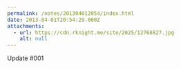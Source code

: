 ```yaml
---
permalink: /notes/201304012054/index.html
date: 2013-04-01T20:54:29.000Z
attachments:
  - url: https://cdn.rknight.me/site/2025/12768827.jpg
    alt: null
---
```


Update #001

